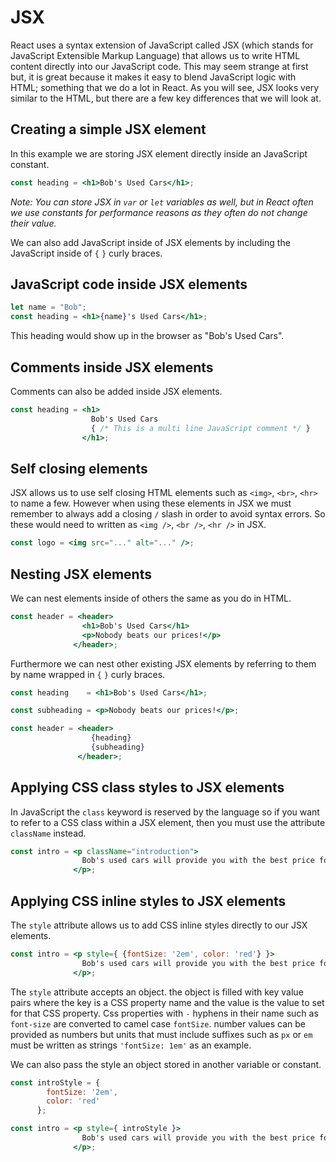 # JSX

React uses a syntax extension of JavaScript called JSX (which stands for JavaScript Extensible Markup Language) that allows us to write HTML content directly into our JavaScript code. This may seem strange at first but, it is great because it makes it easy to blend JavaScript logic with HTML; something that we do a lot in React. As you will see, JSX looks very similar to the HTML, but there are a few key differences that we will look at.

## Creating a simple JSX element

In this example we are storing JSX element directly inside an JavaScript constant.

```jsx
const heading = <h1>Bob's Used Cars</h1>;
```

_Note: You can store JSX in `var` or `let` variables as well, but in React often we use constants for performance reasons as they often do not change their value._

We can also add JavaScript inside of JSX elements by including the JavaScript inside of `{` `}` curly braces.

## JavaScript code inside JSX elements

```jsx
let name = "Bob";
const heading = <h1>{name}'s Used Cars</h1>;
```

This heading would show up in the browser as "Bob's Used Cars". 

## Comments inside JSX elements

Comments can also be added inside JSX elements.

```jsx
const heading = <h1>
                  Bob's Used Cars
                  { /* This is a multi line JavaScript comment */ }
                </h1>;
```

## Self closing elements

JSX allows us to use self closing HTML elements such as `<img>`, `<br>`, `<hr>` to name a few. However when using these elements in JSX we must remember to always add a closing `/` slash in order to avoid syntax errors. So these would need to written as `<img />`, `<br />`, `<hr />` in JSX.

```jsx
const logo = <img src="..." alt="..." />;
```

## Nesting JSX elements

We can nest elements inside of others the same as you do in HTML.

```jsx
const header = <header>
                <h1>Bob's Used Cars</h1>
                <p>Nobody beats our prices!</p>
              </header>;
```

Furthermore we can nest other existing JSX elements by referring to them by name wrapped in `{` `}` curly braces.

```jsx
const heading    = <h1>Bob's Used Cars</h1>;

const subheading = <p>Nobody beats our prices!</p>;

const header = <header>
                  {heading}
                  {subheading}
               </header>;
```

## Applying CSS class styles to JSX elements

In JavaScript the `class` keyword is reserved by the language so if you want to refer to a CSS class within a JSX element, then you must use the attribute `className` instead.

```jsx
const intro = <p className="introduction"> 
                Bob's used cars will provide you with the best price for the newest models guaranteed.
              </p>;
```

## Applying CSS inline styles to JSX elements

The `style` attribute allows us to add CSS inline styles directly to our JSX elements.

```jsx
const intro = <p style={ {fontSize: '2em', color: 'red'} }> 
                Bob's used cars will provide you with the best price for the newest models guaranteed.
              </p>;
```

The `style` attribute accepts an object. the object is filled with key value pairs where the key is a CSS property name and the value is the value to set for that CSS property. Css properties with `-` hyphens in their name such as `font-size` are converted to camel case `fontSize`. number values can be provided as numbers but units that must include suffixes such as `px` or `em` must be written as strings `'fontSize: 1em'` as an example.

We can also pass the style an object stored in another variable or constant.

```jsx
const introStyle = {
        fontSize: '2em',
        color: 'red'
      };

const intro = <p style={ introStyle }> 
                Bob's used cars will provide you with the best price for the newest models guaranteed.
              </p>;
```